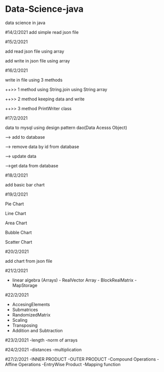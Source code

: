 # Data-Science-java
data science in java

#14/2/2021
add simple read json file

#15/2/2021

add read json file using array

add write in json file using array

#16/2/2021

write in file using 3 methods

++>> 1 method using
     String.join
     using String array
     
++>> 2 method keeping data and write

++>> 3 method PrintWriter class

#17/2/2021

data to mysql using design pattern dao(Data Acesss Object)

--> add to database
 
--> remove data by id from database

--> update data 

-->get data from database

#18/2/2021

add basic bar chart

#19/2/2021

Pie Chart

Line Chart

Area Chart

Bubble Chart

Scatter Chart

#20/2/2021

add chart from json file

#21/2/2021

- linear algebra (Arrays)
        - RealVector Array
        - BlockRealMatrix
        - MapStorage
        

#22/2/2021

- AccesingElements
- Submatrices
- RandomizedMatrix
- Scaling
- Transposing
- Addition and Subtraction

#23/2/2021
-length
       -norm of arrays


#24/2/2021
-distances
-multiplication


#27/2/2021
-INNER PRODUCT
-OUTER PRODUCT
-Compound Operations
-Affine Operations
-EntryWise Product
-Mapping function
